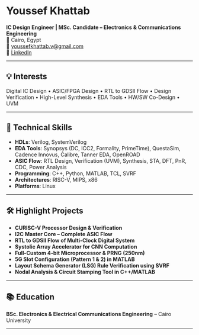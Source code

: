 # Youssef Khattab  
**IC Design Engineer | MSc. Candidate – Electronics & Communications Engineering**  
📍 Cairo, Egypt  
📧 [youssefkhattab.v@gmail.com](mailto:youssefkhattab.v@gmail.com)  
🔗 [LinkedIn](https://www.linkedin.com/in/youssefkhattabVLSI)  

---

## 💡 Interests  
Digital IC Design • ASIC/FPGA Design • RTL to GDSII Flow • Design Verification • High-Level Synthesis • EDA Tools • HW/SW Co-Design • UVM

---

## 🧠 Technical Skills  

- **HDLs**: Verilog, SystemVerilog 
- **EDA Tools**: Synopsys (DC, ICC2, Formality, PrimeTime), QuestaSim, Cadence Innovus, Calibre, Tanner EDA, OpenROAD  
- **ASIC Flow**: RTL Design, Verification (UVM), Synthesis, STA, DFT, PnR, CDC, Power Analysis  
- **Programming**: C++, Python, MATLAB, TCL, SVRF  
- **Architectures**: RISC-V, MIPS, x86  
- **Platforms**: Linux  

---

## 🛠️ Highlight Projects  

- **CURISC-V Processor Design & Verification**  
- **I2C Master Core – Complete ASIC Flow**  
- **RTL to GDSII Flow of Multi-Clock Digital System**  
- **Systolic Array Accelerator for CNN Computation**  
- **Full-Custom 4-bit Microprocessor & PRNG (250nm)**  
- **5G Slot Configuration (Pattern 1 & 2) in MATLAB**  
- **Layout Schema Generator (LSG) Rule Verification using SVRF**  
- **Nodal Analysis & Circuit Stamping Tool in C++/MATLAB**  

---

## 📚 Education  
**BSc. Electronics & Electrical Communications Engineering** – Cairo University  

---

